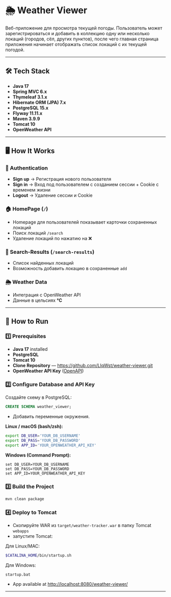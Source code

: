 # 🌦️ Weather Viewer

Веб-приложение для просмотра текущей погоды. Пользователь может зарегистрироваться и добавить в коллекцию одну или несколько локаций (городов, сёл, других пунктов), после чего главная страница приложения начинает отображать список локаций с их текущей погодой.

---

## 🛠️ Tech Stack

- **Java 17**
- **Spring MVC 6.x**
- **Thymeleaf 3.1.x**
- **Hibernate ORM (JPA) 7.x**
- **PostgreSQL 15.x**
- **Flyway 11.11.x**
- **Maven 3.9.9**
- **Tomcat 10**
- **OpenWeather API**

---

## 🖥️ How It Works

### 🔑 Authentication
- **Sign up** → Регистрация нового пользователя
- **Sign in** → Вход под пользователем с созданием сессии + Cookie с временем жизни
- **Logout** → Удаление сессии и Cookie

### 🏠 HomePage (`/`)
- Homepage для пользователей показывает карточки сохраненных локаций
- Поиск локаций `/search`
- Удаление локаций по нажатию на ❌

### 🔎 Search-Results (`/search-results`)
- Список найденных локаций
- Возможность добавить локацию в сохраненные `add`

### 🌦️ Weather Data
- Интеграция с OpenWeather API
- Данные в цельсиях **°C**

---

## 🧰 How to Run

### 1️⃣ **Prerequisites**
- **Java 17** installed
- **PostgreSQL**
- **Tomcat 10**
- **Clone Repository** — https://github.com/LlqWst/weather-viewer.git
- **OpenWeather API Key** ([OpenAPI](https://openweathermap.org/api))

### 2️⃣ **Configure Database and API Key**
Создайте схему в PostgreSQL:
```sql
CREATE SCHEMA weather_viewer;
```
- Добавить переменные окружения.

**Linux / macOS (bash/zsh):**
```bash
export DB_USER='YOUR_DB_USERNAME'
export DB_PASS='YOUR_DB_PASSWORD'
export APP_ID='YOUR_OPENWEATHER_API_KEY'
```

**Windows (Command Prompt):**
```shell
set DB_USER=YOUR_DB_USERNAME
set DB_PASS=YOUR_DB_PASSWORD
set APP_ID=YOUR_OPENWEATHER_API_KEY
```

### 3️⃣ **Build the Project**
```bash
mvn clean package
```

### 4️⃣ **Deploy to Tomcat**
- Cкопируйте WAR из `target/weather-tracker.war` в папку Tomcat `webapps`
- запустите Tomcat:

Для Linux/MAC:
```bash
$CATALINA_HOME/bin/startup.sh
```
Для Windows:
```shell
startup.bat
```
- App available at [http://localhost:8080/weather-viewer/](http://localhost:8080/weather-viewer/)

---